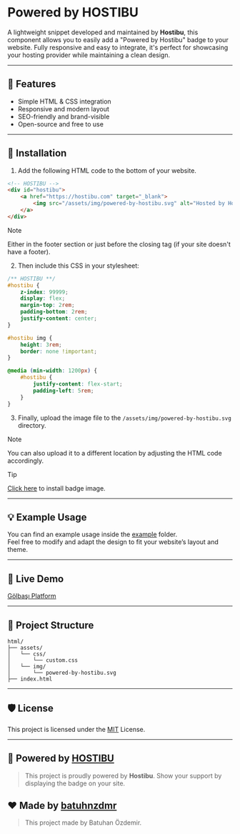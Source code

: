 # Powered by HOSTIBU

A lightweight snippet developed and maintained by **Hostibu**, this component allows you to easily add a "Powered by Hostibu" badge to your website. Fully responsive and easy to integrate, it's perfect for showcasing your hosting provider while maintaining a clean design.

---

## 🧩 Features

- Simple HTML & CSS integration
- Responsive and modern layout
- SEO-friendly and brand-visible
- Open-source and free to use

---

## 🔧 Installation

1. Add the following HTML code to the bottom of your website.

```html
<!-- HOSTIBU -->
<div id="hostibu">
    <a href="https://hostibu.com" target="_blank">
        <img src="/assets/img/powered-by-hostibu.svg" alt="Hosted by Hostibu.">
    </a>
</div>
```

> [!NOTE]
> Either in the footer section or just before the closing </body> tag (if your site doesn't have a footer).

2. Then include this CSS in your stylesheet:

```css
/** HOSTIBU **/
#hostibu {
    z-index: 99999;
    display: flex;
    margin-top: 2rem;
    padding-bottom: 2rem;
    justify-content: center;
}

#hostibu img {
    height: 3rem;
    border: none !important;
}

@media (min-width: 1200px) {
    #hostibu {
        justify-content: flex-start;
        padding-left: 5rem;
    }
}
```

3. Finally, upload the image file to the ``/assets/img/powered-by-hostibu.svg`` directory.

> [!NOTE]
> You can also upload it to a different location by adjusting the HTML code accordingly.

> [!TIP]
> [Click here](BADGE.md) to install badge image.

---

## 💡 Example Usage

You can find an example usage inside the [example](/example) folder.  
Feel free to modify and adapt the design to fit your website’s layout and theme.

---

## 🧪 Live Demo
[Gölbaşı Platform](https://golbasiplatform.com)

---

## 📂 Project Structure

```
html/
├── assets/
│   └── css/
│       └── custom.css
│   └── img/
│       └── powered-by-hostibu.svg
├── index.html
```

---

## 🛡️ License

This project is licensed under the [MIT](LICENSE) License.

---

## 💼 Powered by [HOSTIBU](https://hostibu.com)

> This project is proudly powered by **Hostibu**. Show your support by displaying the badge on your site.

## ❤️ Made by [batuhnzdmr](https://github.com/batuhnzdmr)
> This project made by Batuhan Özdemir.

